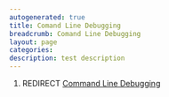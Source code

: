```yaml
---
autogenerated: true
title: Comand Line Debugging
breadcrumb: Comand Line Debugging
layout: page
categories: 
description: test description
---
```


1.  REDIRECT [Command Line Debugging](Command_Line_Debugging)
